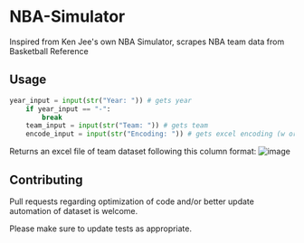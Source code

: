 # NBA-Simulator
Inspired from Ken Jee's own NBA Simulator, scrapes NBA team data from Basketball Reference

## Usage
```python
year_input = input(str("Year: ")) # gets year
    if year_input == "-":
        break
    team_input = input(str("Team: ")) # gets team
    encode_input = input(str("Encoding: ")) # gets excel encoding (w or a)
```

Returns an excel file of team dataset following this column format:
![image](https://user-images.githubusercontent.com/95164825/152002877-a1eb97b9-37a2-47c1-a7eb-fc36a6256972.png)

## Contributing
Pull requests regarding optimization of code and/or better update automation of dataset is welcome.

Please make sure to update tests as appropriate.
